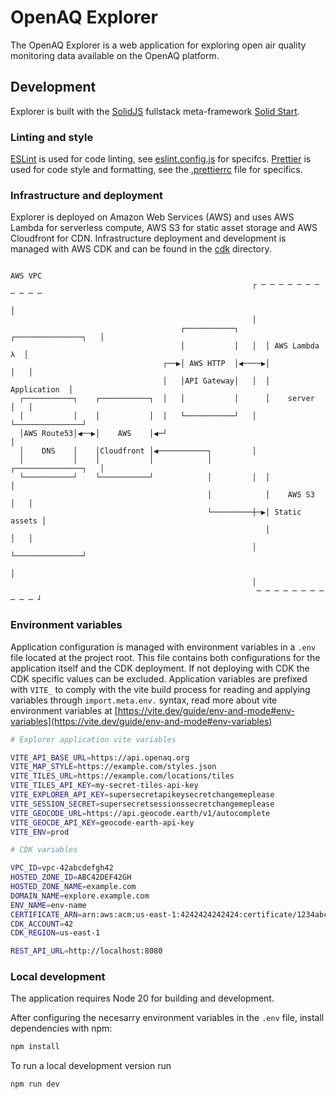 # OpenAQ Explorer

The OpenAQ Explorer is a web application for exploring open air quality
monitoring data available on the OpenAQ platform.

## Development

Explorer is built with the [SolidJS](https://www.solidjs.com/) fullstack
meta-framework [Solid Start](https://start.solidjs.com/).

### Linting and style

[ESLint](https://eslint.org/) is used for code linting, see
[eslint.config.js](eslint.config.js) for specifcs. 
[Prettier](https://prettier.io/) is used for code style and formatting, see the
[.prettierrc](.prettierrc) file for specifics.

### Infrastructure and deployment

Explorer is deployed on Amazon Web Services (AWS) and uses AWS Lambda for
serverless compute, AWS S3 for static asset storage and AWS Cloudfront for CDN.
Infrastructure deployment and development is managed with AWS CDK and can be
found in the [cdk](cdk) directory.

```
                                                                    AWS VPC   
                                                      ┌ ─ ─ ─ ─ ─ ─ ─ ─ ─ ─ ─ 
                                                                             │
                                                      │                       
                                      ┌───────────┐      ┌───────────────┐   │
                                      │           │   │  │ AWS Lambda λ  │    
                                  ┌──▶│ AWS HTTP  │◀────▶│               │   │
                                  │   │API Gateway│   │  │  Application  │    
  ┌───────────┐    ┌───────────┐  │   │           │      │    server     │   │
  │           │    │           │  │   └───────────┘   │  └───────────────┘    
  │AWS Route53│◀──▶│    AWS    │◀─┘                                          │
  │    DNS    │    │Cloudfront │◀───────────┐         │                       
  │           │    │           │            │            ┌───────────────┐   │
  └───────────┘    └───────────┘            │         │  │               │    
                                            │            │    AWS S3     │   │
                                            └─────────┼─▶│ Static assets │    
                                                         │               │   │
                                                      │  └───────────────┘    
                                                                             │
                                                      │                       
                                                       ─ ─ ─ ─ ─ ─ ─ ─ ─ ─ ─ ┘
```

### Environment variables

Application configuration is managed with environment variables in a `.env` file
located at the project root. This file contains both configurations for the
application itself and the CDK deployment. If not deploying with CDK the CDK
specific values can be excluded. Application variables are prefixed with `VITE_`
to comply with the vite build process for reading and applying variables through
`import.meta.env.` syntax, read more about vite environment variables at
[https://vite.dev/guide/env-and-mode#env-variables](https://vite.dev/guide/env-and-mode#env-variables)

```sh
# Explorer application vite variables

VITE_API_BASE_URL=https://api.openaq.org
VITE_MAP_STYLE=https://example.com/styles.json
VITE_TILES_URL=https://example.com/locations/tiles
VITE_TILES_API_KEY=my-secret-tiles-api-key
VITE_EXPLORER_API_KEY=supersecretapikeysecretchangemeplease
VITE_SESSION_SECRET=supersecretsessionssecretchangemeplease
VITE_GEOCODE_URL=https://api.geocode.earth/v1/autocomplete
VITE_GEOCDE_API_KEY=geocode-earth-api-key
VITE_ENV=prod

# CDK variables

VPC_ID=vpc-42abcdefgh42
HOSTED_ZONE_ID=ABC42DEF42GH
HOSTED_ZONE_NAME=example.com
DOMAIN_NAME=explore.example.com
ENV_NAME=env-name
CERTIFICATE_ARN=arn:aws:acm:us-east-1:4242424242424:certificate/1234abc56-78defg9-10hijkl-mn1112
CDK_ACCOUNT=42
CDK_REGION=us-east-1

REST_API_URL=http://localhost:8080

```

### Local development

The application requires Node 20 for building and development.

After configuring the necesarry environment variables in the `.env` file,
install dependencies with npm:

```sh
npm install
```

To run a local development version run

```sh
npm run dev
```
